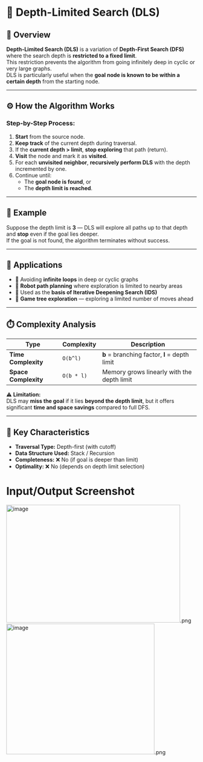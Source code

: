 # 🌌 Depth-Limited Search (DLS)

## 🧠 Overview
**Depth-Limited Search (DLS)** is a variation of **Depth-First Search (DFS)** where the search depth is **restricted to a fixed limit**.  
This restriction prevents the algorithm from going infinitely deep in cyclic or very large graphs.  
DLS is particularly useful when the **goal node is known to be within a certain depth** from the starting node.

---

## ⚙️ How the Algorithm Works
### Step-by-Step Process:
1. **Start** from the source node.  
2. **Keep track** of the current depth during traversal.  
3. If the **current depth > limit**, **stop exploring** that path (return).  
4. **Visit** the node and mark it as **visited**.  
5. For each **unvisited neighbor**, **recursively perform DLS** with the depth incremented by one.  
6. Continue until:
   - The **goal node is found**, or  
   - The **depth limit is reached**.

---

## 🧩 Example
Suppose the depth limit is **3** — DLS will explore all paths up to that depth and **stop** even if the goal lies deeper.  
If the goal is not found, the algorithm terminates without success.

---

## 🚀 Applications
- 🔹 Avoiding **infinite loops** in deep or cyclic graphs  
- 🔹 **Robot path planning** where exploration is limited to nearby areas  
- 🔹 Used as the **basis of Iterative Deepening Search (IDS)**  
- 🔹 **Game tree exploration** — exploring a limited number of moves ahead  

---

## ⏱️ Complexity Analysis
| Type | Complexity | Description |
|------|-------------|-------------|
| **Time Complexity** | `O(b^l)` | **b** = branching factor, **l** = depth limit |
| **Space Complexity** | `O(b * l)` | Memory grows linearly with the depth limit |

⚠️ **Limitation:**  
DLS may **miss the goal** if it lies **beyond the depth limit**, but it offers significant **time and space savings** compared to full DFS.

---

## 🧮 Key Characteristics
- **Traversal Type:** Depth-first (with cutoff)  
- **Data Structure Used:** Stack / Recursion  
- **Completeness:** ❌ No (if goal is deeper than limit)  
- **Optimality:** ❌ No (depends on depth limit selection)  


# Input/Output Screenshot
<img width="460" height="311" alt="image" src="https://github.com/user-attachments/assets/d7a3bbef-5db4-4232-b30d-eb2d4f2348d9" />.png
<img width="392" height="345" alt="image" src="https://github.com/user-attachments/assets/325ca42f-533d-4909-9771-6d451cc52dad" />.png

